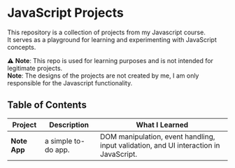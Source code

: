 # JavaScript Projects

This repository is a collection of projects from my Javascript course.  
It serves as a playground for learning and experimenting with JavaScript concepts.  

⚠️ **Note**: This repo is used for learning purposes and is not intended for legitimate projects.  
    **Note**: The designs of the projects are not created by me, I am only responsible for the Javascript functionality.

## Table of Contents  

| Project       | Description         | What I Learned|
|---------------|---------------------|---------------|
| **Note App**  | a simple to-do app. |DOM manipulation, event handling, input validation, and UI interaction in JavaScript.|
